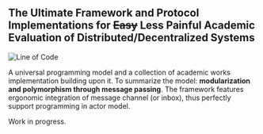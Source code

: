 ## The Ultimate Framework and Protocol Implementations for ~~Easy~~ Less Painful Academic Evaluation of Distributed/Decentralized Systems

![Line of Code](https://raw.githubusercontent.com/sgdxbc/neatworks/asset-badge/sloc.svg)

A universal programming model and a collection of academic works implementation building upon it.
To summarize the model: **modularization and polymorphism through message passing**.
The framework features ergonomic integration of message channel (or inbox), thus perfectly support programming in actor model.

Work in progress.